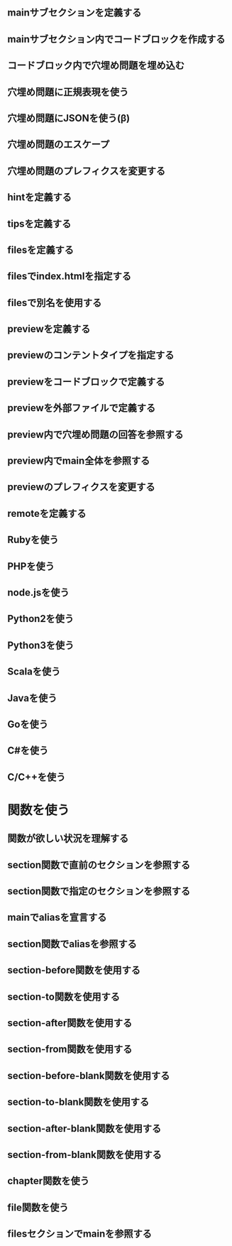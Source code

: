 ## mainサブセクションを定義する
## mainサブセクション内でコードブロックを作成する
## コードブロック内で穴埋め問題を埋め込む
## 穴埋め問題に正規表現を使う
## 穴埋め問題にJSONを使う(β)
## 穴埋め問題のエスケープ
## 穴埋め問題のプレフィクスを変更する

## hintを定義する
## tipsを定義する
## filesを定義する
## filesでindex.htmlを指定する
## filesで別名を使用する

## previewを定義する
## previewのコンテントタイプを指定する
## previewをコードブロックで定義する
## previewを外部ファイルで定義する
## preview内で穴埋め問題の回答を参照する
## preview内でmain全体を参照する
## previewのプレフィクスを変更する

## remoteを定義する
## Rubyを使う
## PHPを使う
## node.jsを使う
## Python2を使う
## Python3を使う
## Scalaを使う
## Javaを使う
## Goを使う
## C#を使う
## C/C++を使う

# 関数を使う
## 関数が欲しい状況を理解する
## section関数で直前のセクションを参照する
## section関数で指定のセクションを参照する
## mainでaliasを宣言する
## section関数でaliasを参照する
## section-before関数を使用する
## section-to関数を使用する
## section-after関数を使用する
## section-from関数を使用する
## section-before-blank関数を使用する
## section-to-blank関数を使用する
## section-after-blank関数を使用する
## section-from-blank関数を使用する
## chapter関数を使う
## file関数を使う

## filesセクションでmainを参照する

